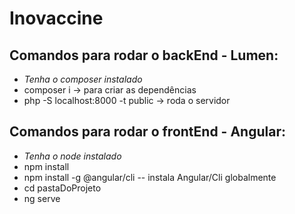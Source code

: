 # Inovaccine

## Comandos para rodar o backEnd - Lumen:
- *Tenha o composer instalado*
- composer i -> para criar as dependências
- php -S localhost:8000 -t public -> roda o servidor

## Comandos para rodar o frontEnd - Angular:
- *Tenha o node instalado*
- npm install
- npm install -g @angular/cli -- instala Angular/Cli globalmente
- cd pastaDoProjeto
- ng serve